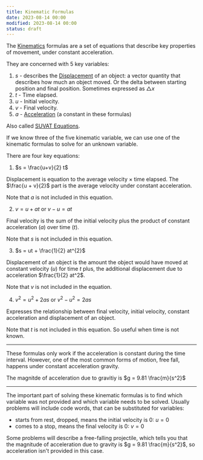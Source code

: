 ```yaml
---
title: Kinematic Formulas
date: 2023-08-14 00:00
modified: 2023-08-14 00:00
status: draft
---
```


The [Kinematics](Kinematics.md) formulas are a set of equations that describe key properties of movement, under constant acceleration.

They are concerned with 5 key variables:

1. $s$ - describes the [Displacement](displacement.md) of an object: a vector quantity that describes how much an object moved. Or the delta between starting position and final position. Sometimes expressed as $\triangle x$
2. $t$ - Time elapsed.
3. $u$ - Initial velocity.
4. $v$ - Final velocity.
5. $a$ - [Acceleration](Acceleration) (a constant in these formulas)

Also called [SUVAT Equations](../journal/permanent/suvat-equations.md).

If we know three of the five kinematic variable, we can use one of the kinematic formulas to solve for an unknown variable.

There are four key equations:

1. $s = \frac{u+v}{2} t$

Displacement is equation to the average velocity $\times$ time elapsed. The $\frac{u + v}{2}$ part is the average velocity under constant acceleration.

Note that $a$ is not included in this equation.

2. $v = u + at$ or $v - u = at$

Final velocity is the sum of the initial velocity plus the product of constant acceleration ($a$) over time $(t)$.

Note that $s$ is not included in this equation.

3. $s = ut + \frac{1}{2} at^{2}$

Displacement of an object is the amount the object would have moved at constant velocity $(u)$ for time $t$ plus, the additional displacement due to acceleration $\frac{1}{2} at^2$.

Note that $v$ is not included in the equation.

4. $v^2 = u^2 + 2as$ or $v^2 - u^2 = 2as$

Expresses the relationship between final velocity, initial velocity, constant acceleration and displacement of an object.

Note that $t$ is not included in this equation. So useful when time is not known.

---

These formulas only work if the acceleration is constant during the time interval. However, one of the most common forms of motion, free fall, happens under constant acceleration gravity.

The magnitde of acceleration due to gravitiy is $g = 9.81 \frac{m}{s^2}$

---

The important part of solving these kinematic formulas is to find which variable was not provided and which variable needs to be solved. Usually problems will include code words, that can be substituted for variables:

* starts from rest, dropped, means the initial velocity is 0: $u =0$
* comes to a stop, means the final velocity is 0: $v = 0$

Some problems will describe a free-falling projectile, which tells you that the magnitude of acceleration due to gravity is $g = 9.81 \frac{m}{s^2}$, so acceleration isn't provided in this case.